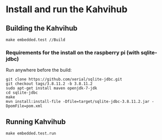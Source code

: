 # Install and run the Kahvihub

Building the Kahvihub
---------------------
```
make embedded.test //Build
```

### Requirements for the install on the raspberry pi (with sqlite-jdbc)
Run anywhere before the build:
```
git clone https://github.com/xerial/sqlite-jdbc.git
git checkout tags/3.8.11.2 -b 3.8.11.2
sudo apt-get install maven openjdk-7-jdk
cd sqlite-jdbc
make
mvn install:install-file -Dfile=target/sqlite-jdbc-3.8.11.2.jar -DpomFile=pom.xml
```

Running Kahvihub
---------------------
```
make embedded.test.run
```

